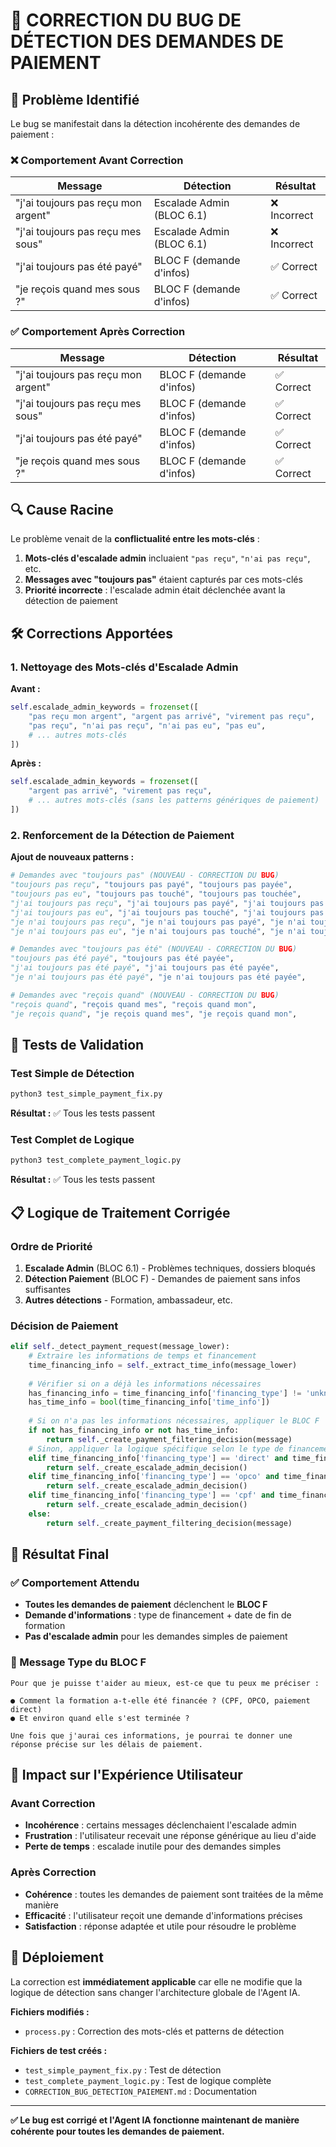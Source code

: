 # 🔧 CORRECTION DU BUG DE DÉTECTION DES DEMANDES DE PAIEMENT

## 🐛 Problème Identifié

Le bug se manifestait dans la détection incohérente des demandes de paiement :

### ❌ Comportement Avant Correction

| Message | Détection | Résultat |
|---------|-----------|----------|
| "j'ai toujours pas reçu mon argent" | Escalade Admin (BLOC 6.1) | ❌ Incorrect |
| "j'ai toujours pas reçu mes sous" | Escalade Admin (BLOC 6.1) | ❌ Incorrect |
| "j'ai toujours pas été payé" | BLOC F (demande d'infos) | ✅ Correct |
| "je reçois quand mes sous ?" | BLOC F (demande d'infos) | ✅ Correct |

### ✅ Comportement Après Correction

| Message | Détection | Résultat |
|---------|-----------|----------|
| "j'ai toujours pas reçu mon argent" | BLOC F (demande d'infos) | ✅ Correct |
| "j'ai toujours pas reçu mes sous" | BLOC F (demande d'infos) | ✅ Correct |
| "j'ai toujours pas été payé" | BLOC F (demande d'infos) | ✅ Correct |
| "je reçois quand mes sous ?" | BLOC F (demande d'infos) | ✅ Correct |

## 🔍 Cause Racine

Le problème venait de la **conflictualité entre les mots-clés** :

1. **Mots-clés d'escalade admin** incluaient `"pas reçu"`, `"n'ai pas reçu"`, etc.
2. **Messages avec "toujours pas"** étaient capturés par ces mots-clés
3. **Priorité incorrecte** : l'escalade admin était déclenchée avant la détection de paiement

## 🛠️ Corrections Apportées

### 1. Nettoyage des Mots-clés d'Escalade Admin

**Avant :**
```python
self.escalade_admin_keywords = frozenset([
    "pas reçu mon argent", "argent pas arrivé", "virement pas reçu",
    "pas reçu", "n'ai pas reçu", "n'ai pas eu", "pas eu",
    # ... autres mots-clés
])
```

**Après :**
```python
self.escalade_admin_keywords = frozenset([
    "argent pas arrivé", "virement pas reçu",
    # ... autres mots-clés (sans les patterns génériques de paiement)
])
```

### 2. Renforcement de la Détection de Paiement

**Ajout de nouveaux patterns :**
```python
# Demandes avec "toujours pas" (NOUVEAU - CORRECTION DU BUG)
"toujours pas reçu", "toujours pas payé", "toujours pas payée",
"toujours pas eu", "toujours pas touché", "toujours pas touchée",
"j'ai toujours pas reçu", "j'ai toujours pas payé", "j'ai toujours pas payée",
"j'ai toujours pas eu", "j'ai toujours pas touché", "j'ai toujours pas touchée",
"je n'ai toujours pas reçu", "je n'ai toujours pas payé", "je n'ai toujours pas payée",
"je n'ai toujours pas eu", "je n'ai toujours pas touché", "je n'ai toujours pas touchée",

# Demandes avec "toujours pas été" (NOUVEAU - CORRECTION DU BUG)
"toujours pas été payé", "toujours pas été payée",
"j'ai toujours pas été payé", "j'ai toujours pas été payée",
"je n'ai toujours pas été payé", "je n'ai toujours pas été payée",

# Demandes avec "reçois quand" (NOUVEAU - CORRECTION DU BUG)
"reçois quand", "reçois quand mes", "reçois quand mon",
"je reçois quand", "je reçois quand mes", "je reçois quand mon",
```

## 🧪 Tests de Validation

### Test Simple de Détection
```bash
python3 test_simple_payment_fix.py
```

**Résultat :** ✅ Tous les tests passent

### Test Complet de Logique
```bash
python3 test_complete_payment_logic.py
```

**Résultat :** ✅ Tous les tests passent

## 📋 Logique de Traitement Corrigée

### Ordre de Priorité
1. **Escalade Admin** (BLOC 6.1) - Problèmes techniques, dossiers bloqués
2. **Détection Paiement** (BLOC F) - Demandes de paiement sans infos suffisantes
3. **Autres détections** - Formation, ambassadeur, etc.

### Décision de Paiement
```python
elif self._detect_payment_request(message_lower):
    # Extraire les informations de temps et financement
    time_financing_info = self._extract_time_info(message_lower)
    
    # Vérifier si on a déjà les informations nécessaires
    has_financing_info = time_financing_info['financing_type'] != 'unknown'
    has_time_info = bool(time_financing_info['time_info'])
    
    # Si on n'a pas les informations nécessaires, appliquer le BLOC F
    if not has_financing_info or not has_time_info:
        return self._create_payment_filtering_decision(message)
    # Sinon, appliquer la logique spécifique selon le type de financement et délai
    elif time_financing_info['financing_type'] == 'direct' and time_financing_info['time_info'].get('days', 0) > 7:
        return self._create_escalade_admin_decision()
    elif time_financing_info['financing_type'] == 'opco' and time_financing_info['time_info'].get('months', 0) > 2:
        return self._create_escalade_admin_decision()
    elif time_financing_info['financing_type'] == 'cpf' and time_financing_info['time_info'].get('days', 0) > 45:
        return self._create_escalade_admin_decision()
    else:
        return self._create_payment_filtering_decision(message)
```

## 🎯 Résultat Final

### ✅ Comportement Attendu
- **Toutes les demandes de paiement** déclenchent le **BLOC F**
- **Demande d'informations** : type de financement + date de fin de formation
- **Pas d'escalade admin** pour les demandes simples de paiement

### 📝 Message Type du BLOC F
```
Pour que je puisse t'aider au mieux, est-ce que tu peux me préciser :

● Comment la formation a-t-elle été financée ? (CPF, OPCO, paiement direct)
● Et environ quand elle s'est terminée ?

Une fois que j'aurai ces informations, je pourrai te donner une réponse précise sur les délais de paiement.
```

## 🔄 Impact sur l'Expérience Utilisateur

### Avant Correction
- **Incohérence** : certains messages déclenchaient l'escalade admin
- **Frustration** : l'utilisateur recevait une réponse générique au lieu d'aide
- **Perte de temps** : escalade inutile pour des demandes simples

### Après Correction
- **Cohérence** : toutes les demandes de paiement sont traitées de la même manière
- **Efficacité** : l'utilisateur reçoit une demande d'informations précises
- **Satisfaction** : réponse adaptée et utile pour résoudre le problème

## 🚀 Déploiement

La correction est **immédiatement applicable** car elle ne modifie que la logique de détection sans changer l'architecture globale de l'Agent IA.

**Fichiers modifiés :**
- `process.py` : Correction des mots-clés et patterns de détection

**Fichiers de test créés :**
- `test_simple_payment_fix.py` : Test de détection
- `test_complete_payment_logic.py` : Test de logique complète
- `CORRECTION_BUG_DETECTION_PAIEMENT.md` : Documentation

---

**✅ Le bug est corrigé et l'Agent IA fonctionne maintenant de manière cohérente pour toutes les demandes de paiement.**